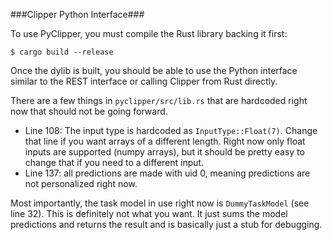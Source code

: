 
###Clipper Python Interface###

To use PyClipper, you must compile the Rust library backing it first:
```
$ cargo build --release
```

Once the dylib is built, you should be able to use the Python interface similar to the REST interface or calling Clipper from Rust directly.

There are a few things in `pyclipper/src/lib.rs` that are hardcoded right now that should
not be going forward.

+ Line 108: The input type is hardcoded as `InputType::Float(7)`. Change that line if you want arrays of a different length. Right now only float inputs are supported (numpy arrays), but it should be pretty easy to change that if you need to a different input.
+ Line 137: all predictions are made with uid 0, meaning predictions are not personalized right now.


Most importantly, the task model in use right now is `DummyTaskModel` (see line 32).
This is definitely not what you want. It just sums the model predictions and returns the result and is basically just a stub for debugging.
